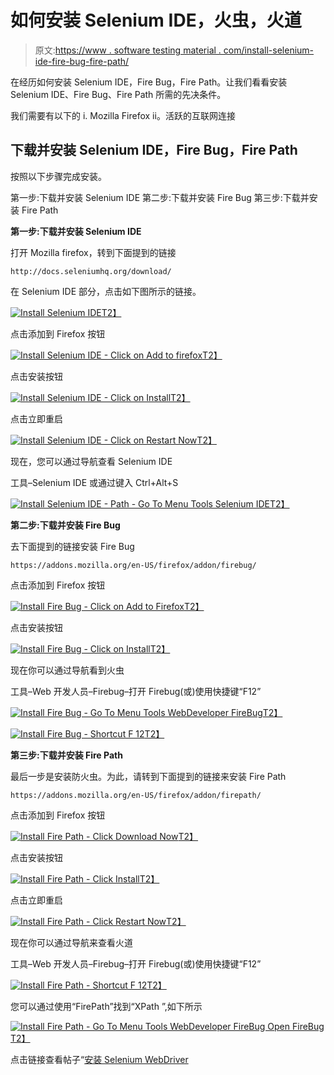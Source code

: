 # 如何安装 Selenium IDE，火虫，火道

> 原文:[https://www . software testing material . com/install-selenium-ide-fire-bug-fire-path/](https://www.softwaretestingmaterial.com/install-selenium-ide-fire-bug-fire-path/)

在经历如何安装 Selenium IDE，Fire Bug，Fire Path。让我们看看安装 Selenium IDE、Fire Bug、Fire Path 所需的先决条件。

我们需要有以下的
i. Mozilla Firefox
ii。活跃的互联网连接

## 下载并安装 Selenium IDE，Fire Bug，Fire Path

按照以下步骤完成安装。

第一步:下载并安装 Selenium IDE
第二步:下载并安装 Fire Bug
第三步:下载并安装 Fire Path

**第一步:下载并安装 Selenium IDE**

打开 Mozilla firefox，转到下面提到的链接

```
http://docs.seleniumhq.org/download/
```

在 Selenium IDE 部分，点击如下图所示的链接。

[![Install Selenium IDE](../Images/9d8f70ebf09ca1f16f175bf77f14f0ca.png "Install Selenium IDE")T2】](https://www.softwaretestingmaterial.com/wp-content/uploads/2016/05/install-selenium-ide-1.png)

点击添加到 Firefox 按钮

[![Install Selenium IDE - Click on Add to firefox](../Images/3a1bb32d6878d42898533026b5f5d3f6.png "Install Selenium IDE - Click on Add to firefox")T2】](https://www.softwaretestingmaterial.com/wp-content/uploads/2016/05/install-selenium-ide-2.png)

点击安装按钮

[![Install Selenium IDE - Click on Install](../Images/1b59e803dd8dd71a15e9a386492056b7.png "Install Selenium IDE - Click on Install")T2】](https://www.softwaretestingmaterial.com/wp-content/uploads/2016/05/install-selenium-ide-3.png)

点击立即重启

[![Install Selenium IDE - Click on Restart Now](../Images/77bac9a24fa343ec6726d2ce83db8df0.png "Install Selenium IDE - Click on Restart Now")T2】](https://www.softwaretestingmaterial.com/wp-content/uploads/2016/05/install-selenium-ide-4.png)

现在，您可以通过导航查看 Selenium IDE

工具–Selenium IDE 或通过键入 Ctrl+Alt+S

[![Install Selenium IDE - Path - Go To Menu Tools Selenium IDE](../Images/3b68efac3079a80d31c64018e8d00254.png "Install Selenium IDE - Path - Go To Menu Tools Selenium IDE")T2】](https://www.softwaretestingmaterial.com/wp-content/uploads/2016/05/install-selenium-ide-5.png)

**第二步:下载并安装 Fire Bug**

去下面提到的链接安装 Fire Bug

```
https://addons.mozilla.org/en-US/firefox/addon/firebug/
```

点击添加到 Firefox 按钮

[![Install Fire Bug - Click on Add to Firefox](../Images/71b5ecf071a776c88caad5e48419ab07.png "Install Fire Bug - Click on Add to Firefox")T2】](https://www.softwaretestingmaterial.com/wp-content/uploads/2016/05/install-firebug-1.png)

点击安装按钮

[![Install Fire Bug - Click on Install](../Images/99e284b59993dcd10e9825b7853c2bbe.png "Install Fire Bug - Click on Install")T2】](https://www.softwaretestingmaterial.com/wp-content/uploads/2016/05/install-firebug-2.png)

现在你可以通过导航看到火虫

工具–Web 开发人员–Firebug–打开 Firebug(或)使用快捷键“F12”

[![Install Fire Bug - Go To Menu Tools WebDeveloper FireBug](../Images/90c5c5585907ff9f9806fbeaf3e6faec.png "Install Fire Bug - Go To Menu Tools WebDeveloper FireBug")T2】](https://www.softwaretestingmaterial.com/wp-content/uploads/2016/05/install-firebug-3.png)

[![Install Fire Bug - Shortcut F 12](../Images/c0de9f9322ca436ad50bbab71b6da386.png "Install Fire Bug - Shortcut F 12")T2】](https://www.softwaretestingmaterial.com/wp-content/uploads/2016/05/install-firebug-4.png)

**第三步:下载并安装 Fire Path**

最后一步是安装防火虫。为此，请转到下面提到的链接来安装 Fire Path

```
https://addons.mozilla.org/en-US/firefox/addon/firepath/
```

点击添加到 Firefox 按钮

[![Install Fire Path - Click Download Now](../Images/f761bd2d8289a1f134d5dabf6724ddb7.png "Install Fire Path - Click Download Now")T2】](https://www.softwaretestingmaterial.com/wp-content/uploads/2016/05/install-firepath-1.png)

点击安装按钮

[![Install Fire Path - Click Install](../Images/2851559cf7163cad555cfcbcc2bd5f47.png "Install Fire Path - Click Install")T2】](https://www.softwaretestingmaterial.com/wp-content/uploads/2016/05/install-firepath-2.png)

点击立即重启

[![Install Fire Path - Click Restart Now](../Images/10479da154a986d69eccbafb73693944.png "Install Fire Path - Click Restart Now")T2】](https://www.softwaretestingmaterial.com/wp-content/uploads/2016/05/install-firepath-3.png)

现在你可以通过导航来查看火道

工具–Web 开发人员–Firebug–打开 Firebug(或)使用快捷键“F12”

[![Install Fire Path - Shortcut F 12](../Images/90c5c5585907ff9f9806fbeaf3e6faec.png "Install Fire Path - Shortcut F 12")T2】](https://www.softwaretestingmaterial.com/wp-content/uploads/2016/05/install-firepath-4.png)

您可以通过使用“FirePath”找到“XPath ”,如下所示

[![Install Fire Path - Go To Menu Tools WebDeveloper FireBug Open FireBug](../Images/2c88db1f456f03d8c25c19c078bee22b.png "Install Fire Path - Go To Menu Tools WebDeveloper FireBug Open FireBug")T2】](https://www.softwaretestingmaterial.com/wp-content/uploads/2016/05/install-firepath-5.png)

点击链接查看帖子“[安装 Selenium WebDriver](https://www.softwaretestingmaterial.com/install-selenium-webdriver/)